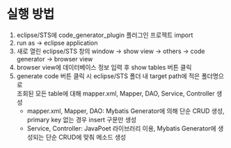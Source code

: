 # 실행 방법

1. eclipse/STS에 code_generator_plugin 플러그인 프로젝트 import
2. run as -> eclipse application
3. 새로 열린 eclipse/STS 창의 window -> show view -> others -> code generator -> browser view
4. browser view에 데이터베이스 정보 입력 후 show tables 버튼 클릭
5. generate code 버튼 클릭 시 eclipse/STS 폴더 내 target path에 적은 폴더명으로  
   조회된 모든 table에 대해 mapper.xml, Mapper, DAO, Service, Controller 생성
     - mapper.xml, Mapper, DAO: Mybatis Generator에 의해 단순 CRUD 생성, primary key 없는 경우 insert 구문만 생성
     - Service, Controller: JavaPoet 라이브러리 이용, Mybatis Generator에 생성되는 단순 CRUD에 맞춰 메소드 생성
